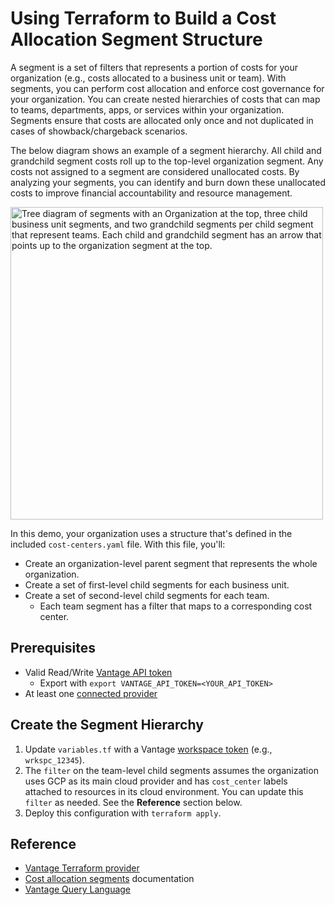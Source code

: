 # Using Terraform to Build a Cost Allocation Segment Structure

A segment is a set of filters that represents a portion of costs for your organization (e.g., costs allocated to a business unit or team). With segments, you can perform cost allocation and enforce cost governance for your organization. You can create nested hierarchies of costs that can map to teams, departments, apps, or services within your organization. Segments ensure that costs are allocated only once and not duplicated in cases of showback/chargeback scenarios.

The below diagram shows an example of a segment hierarchy. All child and grandchild segment costs roll up to the top-level organization segment. Any costs not assigned to a segment are considered unallocated costs. By analyzing your segments, you can identify and burn down these unallocated costs to improve financial accountability and resource management.

<img src="https://docs.vantage.sh/img/segment-tree.png" alt="Tree diagram of segments with an Organization at the top, three child business unit segments, and two grandchild segments per child segment that represent teams. Each child and grandchild segment has an arrow that points up to the organization segment at the top." width="500" height="auto">

In this demo, your organization uses a structure that's defined in the included `cost-centers.yaml` file. With this file, you'll:

- Create an organization-level parent segment that represents the whole organization.
- Create a set of first-level child segments for each business unit.
- Create a set of second-level child segments for each team.
  - Each team segment has a filter that maps to a corresponding cost center.

## Prerequisites

- Valid Read/Write [Vantage API token](https://vantage.readme.io/reference/authentication)
  - Export with `export VANTAGE_API_TOKEN=<YOUR_API_TOKEN>`
- At least one [connected provider](https://www.vantage.sh/integrations)

## Create the Segment Hierarchy

1. Update `variables.tf` with a Vantage [workspace token](https://console.vantage.sh/settings/workspaces) (e.g., `wrkspc_12345`). 
2. The `filter` on the team-level child segments assumes the organization uses GCP as its main cloud provider and has `cost_center` labels attached to resources in its cloud environment. You can update this `filter` as needed. See the **Reference** section below.
3. Deploy this configuration with `terraform apply`.

## Reference

- [Vantage Terraform provider](https://registry.terraform.io/providers/vantage-sh/vantage/latest/docs)
- [Cost allocation segments](https://docs.vantage.sh/segments) documentation
- [Vantage Query Language](https://docs.vantage.sh/vql)
